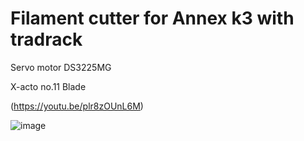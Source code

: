# Filament cutter for Annex k3 with tradrack

Servo motor DS3225MG 

X-acto no.11 Blade

(https://youtu.be/plr8zOUnL6M)

![image](https://github.com/v6cl/MyDIYthings/assets/16078263/e37e5de8-b3ff-425e-88ad-d752ddb898a9)
